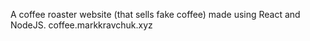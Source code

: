 A coffee roaster website (that sells fake coffee) made using React and NodeJS. coffee.markkravchuk.xyz
